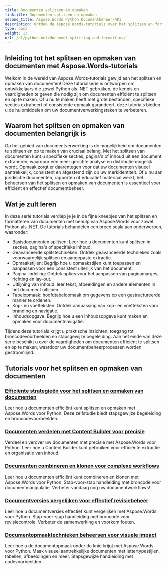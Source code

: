 ```yaml
---
title: Documenten splitsen en opmaken
linktitle: Documenten splitsen en opmaken
second_title: Aspose.Words Python Documentbeheer-API
description: Ontdek de Aspose.Words-tutorials over het splitsen en formatteren van documenten in Python en .NET. Leer hoe u documenten efficiënt kunt splitsen en opmaken, waardoor u uw documentverwerkingstaken kunt verbeteren.
type: docs
weight: 13
url: /nl/python-net/document-splitting-and-formatting/
---
```


## Inleiding tot het splitsen en opmaken van documenten met Aspose.Words-tutorials

Welkom in de wereld van Aspose.Words-tutorials gewijd aan het splitsen en opmaken van documenten! Deze tutorialserie is ontworpen om ontwikkelaars die zowel Python als .NET gebruiken, de kennis en vaardigheden te geven die nodig zijn om documenten efficiënt te splitsen en op te maken. Of u nu te maken heeft met grote bestanden, specifieke secties extraheert of consistente opmaak garandeert, deze tutorials bieden u de hulpmiddelen om uw documentverwerkingstaken te verbeteren.

## Waarom het splitsen en opmaken van documenten belangrijk is

Op het gebied van documentverwerking is de mogelijkheid om documenten te splitsen en op te maken van cruciaal belang. Met het splitsen van documenten kunt u specifieke secties, pagina's of inhoud uit een document extraheren, waardoor een meer gerichte analyse en distributie mogelijk wordt. Opmaak zorgt er daarentegen voor dat uw documenten visueel aantrekkelijk, consistent en afgestemd zijn op uw merkidentiteit. Of u nu aan juridische documenten, rapporten of educatief materiaal werkt, het beheersen van het splitsen en opmaken van documenten is essentieel voor efficiënt en effectief documentbeheer.

## Wat je zult leren

In deze serie tutorials verdiep je je in de fijne kneepjes van het splitsen en formatteren van documenten met behulp van Aspose.Words voor zowel Python als .NET. De tutorials behandelen een breed scala aan onderwerpen, waaronder:

- Basisdocumenten splitsen: Leer hoe u documenten kunt splitsen in secties, pagina's of specifieke inhoud.
- Geavanceerde splitstechnieken: Ontdek geavanceerde technieken zoals voorwaardelijk splitsen en aangepaste extractie.
- Opmaakstijlen: Begrijp hoe u opmaakstijlen kunt toepassen en aanpassen voor een consistent uiterlijk van het document.
- Pagina-indeling: Ontdek opties voor het aanpassen van paginamarges, richting en lay-out.
- Uitlijning van inhoud: leer tekst, afbeeldingen en andere elementen in het document uitlijnen.
- Tabelopmaak: hoofdtabelopmaak om gegevens op een gestructureerde manier te ordenen.
- Kop- en voetteksten: Ontdek aanpassing van kop- en voetteksten voor branding en navigatie.
- Inhoudsopgave: Begrijp hoe u een inhoudsopgave kunt maken en opmaken voor documentnavigatie.

Tijdens deze tutorials krijgt u praktische inzichten, toegang tot broncodevoorbeelden en stapsgewijze begeleiding. Aan het einde van deze serie beschikt u over de vaardigheden om documenten efficiënt te splitsen en op te maken, waardoor uw documentbeheerprocessen worden gestroomlijnd.

## Tutorials voor het splitsen en opmaken van documenten
### [Efficiënte strategieën voor het splitsen en opmaken van documenten](./split-format-documents/)
Leer hoe u documenten efficiënt kunt splitsen en opmaken met Aspose.Words voor Python. Deze zelfstudie biedt stapsgewijze begeleiding en broncodevoorbeelden.
### [Documenten verdelen met Content Builder voor precisie](./divide-documents-content-builder/)
Verdeel en verover uw documenten met precisie met Aspose.Words voor Python. Leer hoe u Content Builder kunt gebruiken voor efficiënte extractie en organisatie van inhoud.
### [Documenten combineren en klonen voor complexe workflows](./combine-clone-documents/)
Leer hoe u documenten efficiënt kunt combineren en klonen met Aspose.Words voor Python. Stap-voor-stap handleiding met broncode voor documentmanipulatie. Verbeter vandaag nog uw documentworkflows!
### [Documentversies vergelijken voor effectief revisiebeheer](./compare-document-versions/)
Leer hoe u documentversies effectief kunt vergelijken met Aspose.Words voor Python. Stap-voor-stap handleiding met broncode voor revisiecontrole. Verbeter de samenwerking en voorkom fouten.
### [Documentopmaaktechnieken beheersen voor visuele impact](./document-formatting-techniques/)
Leer hoe u de documentopmaak onder de knie krijgt met Aspose.Words voor Python. Maak visueel aantrekkelijke documenten met lettertypestijlen, tabellen, afbeeldingen en meer. Stapsgewijze handleiding met codevoorbeelden.